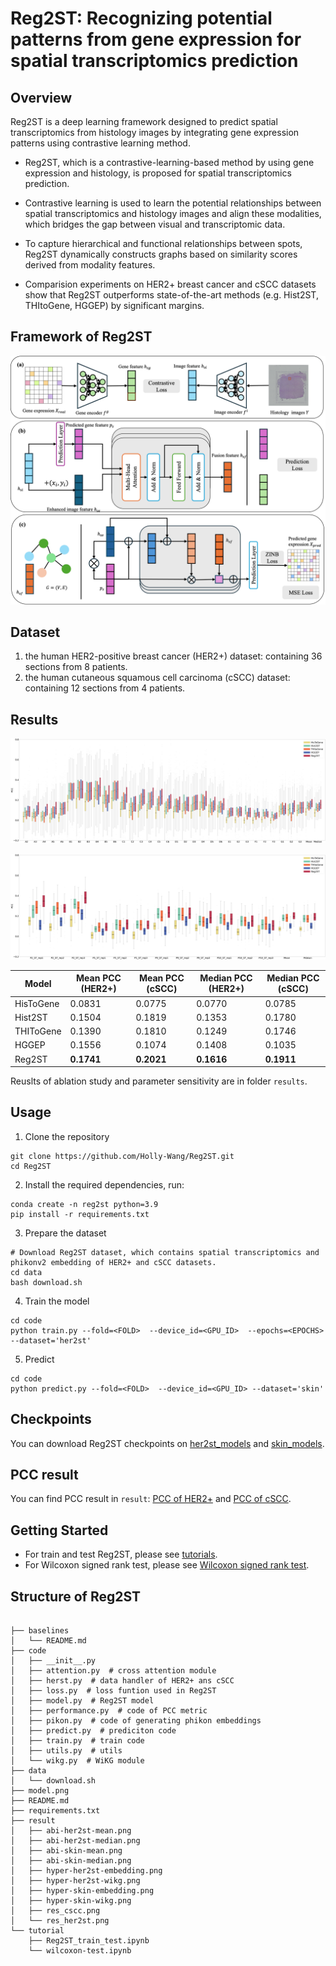 # Reg2ST: Recognizing potential patterns from gene expression for spatial transcriptomics prediction

## Overview
Reg2ST is a deep learning framework designed to predict spatial transcriptomics from histology images by integrating
gene expression patterns using contrastive learning method.

-  Reg2ST, which is a contrastive-learning-based method by using gene expression and histology, is proposed for spatial
transcriptomics prediction.

- Contrastive learning is used to learn the potential relationships
between spatial transcriptomics and histology images and align
these modalities, which bridges the gap between visual and
transcriptomic data.

- To capture hierarchical and functional relationships between
spots, Reg2ST dynamically constructs graphs based on
similarity scores derived from modality features.

- Comparision experiments on HER2+ breast cancer and
cSCC datasets show that Reg2ST outperforms state-of-the-art
methods (e.g. Hist2ST, THItoGene, HGGEP) by significant margins.

## Framework of Reg2ST
![model](model.png)

## Dataset
1. the human HER2-positive breast cancer (HER2+) dataset: containing 36 sections from 8 patients.
2. the human cutaneous squamous cell carcinoma (cSCC) dataset: containing 12 sections from 4 patients.

## Results
![her2st result](result/her2st-baseline.png)

![cscc result](result/skin-baseline.png)


| Model       | Mean PCC (HER2+) | Mean PCC (cSCC) | Median PCC (HER2+) | Median PCC (cSCC) |
|-------------|------------------|------------------|---------------------|---------------------|
| HisToGene   | 0.0831           | 0.0775           | 0.0770              | 0.0785              |
| Hist2ST     | 0.1504           | 0.1819           | 0.1353              | 0.1780              |
| THIToGene   | 0.1390           | 0.1810           | 0.1249              | 0.1746              |
| HGGEP       | 0.1556| 0.1074 |0.1408| 0.1035|
| Reg2ST      | **0.1741**       |  **0.2021**      |  **0.1616**         |  **0.1911**         |

Reuslts of ablation study and parameter sensitivity are in folder `results`.

## Usage
1. Clone the repository

```shell
git clone https://github.com/Holly-Wang/Reg2ST.git
cd Reg2ST
```

2. Install the required dependencies, run:
```shell
conda create -n reg2st python=3.9
pip install -r requirements.txt
```

3. Prepare the dataset
```shell
# Download Reg2ST dataset, which contains spatial transcriptomics and phikonv2 embedding of HER2+ and cSCC datasets.
cd data
bash download.sh
```

4. Train the model
```shell
cd code
python train.py --fold=<FOLD>  --device_id=<GPU_ID>  --epochs=<EPOCHS> --dataset='her2st'
```
5. Predict
```shell
cd code
python predict.py --fold=<FOLD>  --device_id=<GPU_ID> --dataset='skin'
```

## Checkpoints
You can download Reg2ST checkpoints on [her2st_models](https://drive.google.com/file/d/1TtPt7HNGV5OVWjk3Fa0u_P0lCqsMuYqA/view?usp=sharing) and [skin_models](https://drive.google.com/file/d/1cSGAWnR5MlnH5m0FPxoharBzbj3qR0c3/view?usp=sharing).

## PCC result
You can find PCC result in `result`: [PCC of HER2+](result/her2st_pcc_final.npy) and [PCC of cSCC](result/skin_pcc_final.npy).

## Getting Started
- For train and test Reg2ST, please see [tutorials](tutorial/Reg2ST_train_test.ipynb).
- For Wilcoxon signed rank test, please see [Wilcoxon signed rank test](tutorial/wilcoxon-test.ipynb).


## Structure of Reg2ST
<pre>
<code>
├── baselines
│   └── README.md
├── code
│   ├── __init__.py
│   ├── attention.py  # cross attention module 
│   ├── herst.py  # data handler of HER2+ ans cSCC 
│   ├── loss.py  # loss funtion used in Reg2ST
│   ├── model.py  # Reg2ST model
│   ├── performance.py  # code of PCC metric
│   ├── pikon.py  # code of generating phikon embeddings
│   ├── predict.py  # prediciton code
│   ├── train.py  # train code
│   ├── utils.py  # utils
│   └── wikg.py  # WiKG module
├── data
│   └── download.sh
├── model.png
├── README.md
├── requirements.txt
├── result
│   ├── abi-her2st-mean.png
│   ├── abi-her2st-median.png
│   ├── abi-skin-mean.png
│   ├── abi-skin-median.png
│   ├── hyper-her2st-embedding.png
│   ├── hyper-her2st-wikg.png
│   ├── hyper-skin-embedding.png
│   ├── hyper-skin-wikg.png
│   ├── res_cscc.png
│   └── res_her2st.png
└── tutorial
    ├── Reg2ST_train_test.ipynb
    └── wilcoxon-test.ipynb
</code>
</pre>
